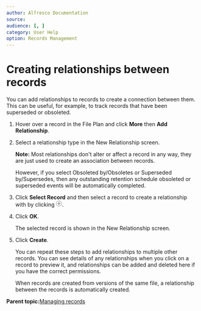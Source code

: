 ```yaml
---
author: Alfresco Documentation
source: 
audience: [, ]
category: User Help
option: Records Management
---
```


# Creating relationships between records

You can add relationships to records to create a connection between them. This can be useful, for example, to track records that have been superseded or obsoleted.

1.  Hover over a record in the File Plan and click **More** then **Add Relationship**.

2.  Select a relationship type in the New Relationship screen.

    **Note:** Most relationships don't alter or affect a record in any way, they are just used to create an association between records.

    However, if you select Obsoleted by/Obsoletes or Superseded by/Supersedes, then any outstanding retention schedule obsoleted or superseded events will be automatically completed.

3.  Click **Select Record** and then select a record to create a relationship with by clicking ![Add](../images/ico-add.png).

4.  Click **OK**.

    The selected record is shown in the New Relationship screen.

5.  Click **Create**.

    You can repeat these steps to add relationships to multiple other records. You can see details of any relationships when you click on a record to preview it, and relationships can be added and deleted here if you have the correct permissions.

    When records are created from versions of the same file, a relationship between the records is automatically created.


**Parent topic:**[Managing records](../tasks/rm-records-manage.md)

